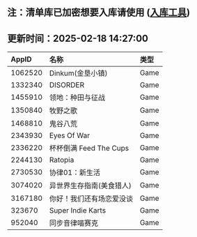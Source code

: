 ## 注：清单库已加密想要入库请使用 ([入库工具](https://github.com/BlankTMing/ManifestAutoUpdate/releases))

## 更新时间：2025-02-18 14:27:00
| AppID | 名称 | 类型  |
| :-------------------- | :----------------------------- | :----------- |
| 1062520 | Dinkum(金垦小镇)| Game |
| 1332340 | DISORDER| Game |
| 1455910 | 领地：种田与征战| Game |
| 1350840 | 牧野之歌| Game |
| 1468810 | 鬼谷八荒| Game |
| 2343930 | Eyes Of War| Game |
| 2336220 | 杯杯倒满 Feed The Cups| Game |
| 2244130 | Ratopia| Game |
| 2730530 | 协律01：新生活| Game |
| 3074020 | 异世界生存指南(美食猎人)| Game |
| 3167180 | 你好！我们还有场恋爱没谈| Game |
| 323670 | Super Indie Karts| Game |
| 952040 | 同步音律喵赛克| Game |
